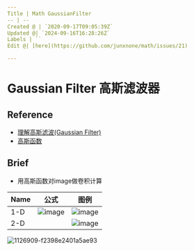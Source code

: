 ```yaml
---
Title | Math GaussianFilter
-- | --
Created @ | `2020-09-17T09:05:39Z`
Updated @| `2024-09-16T16:28:26Z`
Labels | ``
Edit @| [here](https://github.com/junxnone/math/issues/21)

---
```

# Gaussian Filter 高斯滤波器

## Reference
- [理解高斯滤波(Gaussian Filter)](https://www.jianshu.com/p/961490ea0458)
- [高斯函数](https://www.cnblogs.com/pacino12134/p/11372555.html)

## Brief
- 用高斯函数对image做卷积计算

Name | 公式 | 图例 
-- | -- | --
1-D | ![image](https://user-images.githubusercontent.com/2216970/93450141-3277fb80-f908-11ea-805b-9c81bfc5e0ea.png) | ![image](https://user-images.githubusercontent.com/2216970/93450193-41f74480-f908-11ea-8265-830cec3884ee.png)
2-D | | ![image](https://user-images.githubusercontent.com/2216970/93450244-54717e00-f908-11ea-83a8-8a6c80448fb2.png)

![1126909-f2398e2401a5ae93](https://user-images.githubusercontent.com/2216970/93450602-bd58f600-f908-11ea-9e66-e63d90d6474d.gif)

